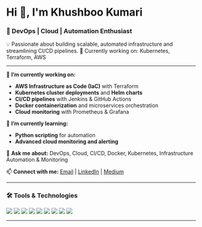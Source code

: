 # Hi 👋, I'm Khushboo Kumari

### 🚀 DevOps | Cloud | Automation Enthusiast

💡 Passionate about building scalable, automated infrastructure and streamlining CI/CD pipelines.
🌱 Currently working on: Kubernetes, Terraform, AWS

---

🔭 **I’m currently working on:**

* **AWS Infrastructure as Code (IaC)** with Terraform
* **Kubernetes cluster deployments** and **Helm charts**
* **CI/CD pipelines** with Jenkins & GitHub Actions
* **Docker containerization** and microservices orchestration
* **Cloud monitoring** with Prometheus & Grafana

🌱 **I’m currently learning:**

* **Python scripting** for automation
* **Advanced cloud monitoring and alerting**

💬 **Ask me about:**
DevOps, Cloud, CI/CD, Docker, Kubernetes, Infrastructure Automation & Monitoring

📫 **Connect with me:**
[Email](mailto:khushboo.sah067@gmail.com) | [LinkedIn](https://www.linkedin.com/in/khushboo-kumari-462502106/) | [Medium](https://medium.com/@khushboo.sah067)

---

### 🛠️ Tools & Technologies

<p align="left">  
<img src="https://img.shields.io/badge/AWS-%23FF9900.svg?style=for-the-badge&logo=amazon-aws&logoColor=white"/>  
<img src="https://img.shields.io/badge/Terraform-%235835CC.svg?style=for-the-badge&logo=terraform&logoColor=white"/>  
<img src="https://img.shields.io/badge/Kubernetes-%23326ce5.svg?style=for-the-badge&logo=kubernetes&logoColor=white"/>  
<img src="https://img.shields.io/badge/Docker-%230db7ed.svg?style=for-the-badge&logo=docker&logoColor=white"/>  
<img src="https://img.shields.io/badge/Jenkins-%23D24939.svg?style=for-the-badge&logo=jenkins&logoColor=white"/>  
<img src="https://img.shields.io/badge/GitHub_Actions-%23181717.svg?style=for-the-badge&logo=githubactions&logoColor=white"/>  
<img src="https://img.shields.io/badge/Prometheus-%23E6522C.svg?style=for-the-badge&logo=prometheus&logoColor=white"/>  
<img src="https://img.shields.io/badge/Grafana-%23F46800.svg?style=for-the-badge&logo=grafana&logoColor=white"/>  
<img src="https://img.shields.io/badge/Python-%233776AB.svg?style=for-the-badge&logo=python&logoColor=white"/>  
</p>  

---

